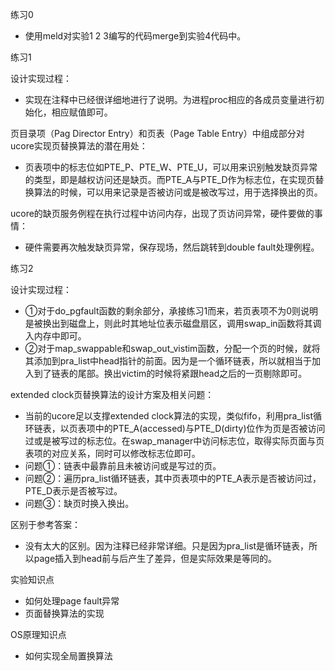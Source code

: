 练习0

- 使用meld对实验1 2 3编写的代码merge到实验4代码中。

>

练习1

设计实现过程：

- 实现在注释中已经很详细地进行了说明。为进程proc相应的各成员变量进行初始化，相应赋值即可。

>

页目录项（Pag Director Entry）和页表（Page Table Entry）中组成部分对ucore实现页替换算法的潜在用处：

- 页表项中的标志位如PTE_P、PTE_W、PTE_U，可以用来识别触发缺页异常的类型，即是越权访问还是缺页。而PTE_A与PTE_D作为标志位，在实现页替换算法的时候，可以用来记录是否被访问或是被改写过，用于选择换出的页。

>

ucore的缺页服务例程在执行过程中访问内存，出现了页访问异常，硬件要做的事情：

- 硬件需要再次触发缺页异常，保存现场，然后跳转到double fault处理例程。

>

练习2

设计实现过程：

- ①对于do_pgfault函数的剩余部分，承接练习1而来，若页表项不为0则说明是被换出到磁盘上，则此时其地址位表示磁盘扇区，调用swap_in函数将其调入内存中即可。
- ②对于map_swappable和swap_out_vistim函数，分配一个页的时候，就将其添加到pra_list中head指针的前面。因为是一个循环链表，所以就相当于加入到了链表的尾部。换出victim的时候将紧跟head之后的一页剔除即可。

>

extended clock页替换算法的设计方案及相关问题：

- 当前的ucore足以支撑extended clock算法的实现，类似fifo，利用pra_list循环链表，以页表项中的PTE_A(accessed)与PTE_D(dirty)位作为页是否被访问过或是被写过的标志位。在swap_manager中访问标志位，取得实际页面与页表项的对应关系，同时可以修改标志位即可。
- 问题①：链表中最靠前且未被访问或是写过的页。
- 问题②：遍历pra_list循环链表，其中页表项中的PTE_A表示是否被访问过，PTE_D表示是否被写过。
- 问题③：缺页时换入换出。

>

区别于参考答案：

- 没有太大的区别。因为注释已经非常详细。只是因为pra_list是循环链表，所以page插入到head前与后产生了差异，但是实际效果是等同的。

>

实验知识点

- 如何处理page fault异常
- 页面替换算法的实现

>

OS原理知识点

- 如何实现全局置换算法

>
